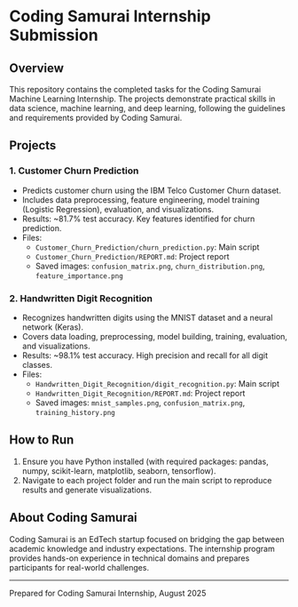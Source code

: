  
# Coding Samurai Internship Submission

## Overview
This repository contains the completed tasks for the Coding Samurai Machine Learning Internship. The projects demonstrate practical skills in data science, machine learning, and deep learning, following the guidelines and requirements provided by Coding Samurai.

## Projects

### 1. Customer Churn Prediction
- Predicts customer churn using the IBM Telco Customer Churn dataset.
- Includes data preprocessing, feature engineering, model training (Logistic Regression), evaluation, and visualizations.
- Results: ~81.7% test accuracy. Key features identified for churn prediction.
- Files:
  - `Customer_Churn_Prediction/churn_prediction.py`: Main script
  - `Customer_Churn_Prediction/REPORT.md`: Project report
  - Saved images: `confusion_matrix.png`, `churn_distribution.png`, `feature_importance.png`

### 2. Handwritten Digit Recognition
- Recognizes handwritten digits using the MNIST dataset and a neural network (Keras).
- Covers data loading, preprocessing, model building, training, evaluation, and visualizations.
- Results: ~98.1% test accuracy. High precision and recall for all digit classes.
- Files:
  - `Handwritten_Digit_Recognition/digit_recognition.py`: Main script
  - `Handwritten_Digit_Recognition/REPORT.md`: Project report
  - Saved images: `mnist_samples.png`, `confusion_matrix.png`, `training_history.png`

## How to Run
1. Ensure you have Python installed (with required packages: pandas, numpy, scikit-learn, matplotlib, seaborn, tensorflow).
2. Navigate to each project folder and run the main script to reproduce results and generate visualizations.

## About Coding Samurai
Coding Samurai is an EdTech startup focused on bridging the gap between academic knowledge and industry expectations. The internship program provides hands-on experience in technical domains and prepares participants for real-world challenges.

---
Prepared for Coding Samurai Internship, August 2025
